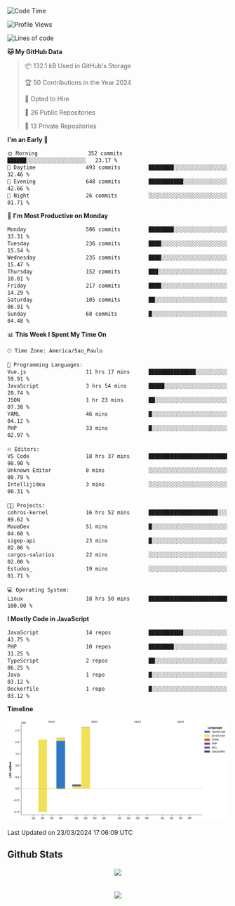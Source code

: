  
<!--START_SECTION:waka-->
![Code Time](http://img.shields.io/badge/Code%20Time-1%2C637%20hrs%2035%20mins-blue)

![Profile Views](http://img.shields.io/badge/Profile%20Views-136-blue)

![Lines of code](https://img.shields.io/badge/From%20Hello%20World%20I%27ve%20Written-7.1%20million%20lines%20of%20code-blue)

**🐱 My GitHub Data** 

> 📦 132.1 kB Used in GitHub's Storage 
 > 
> 🏆 50 Contributions in the Year 2024
 > 
> 💼 Opted to Hire
 > 
> 📜 26 Public Repositories 
 > 
> 🔑 13 Private Repositories 
 > 
**I'm an Early 🐤** 

```text
🌞 Morning                352 commits         ██████░░░░░░░░░░░░░░░░░░░   23.17 % 
🌆 Daytime                493 commits         ████████░░░░░░░░░░░░░░░░░   32.46 % 
🌃 Evening                648 commits         ███████████░░░░░░░░░░░░░░   42.66 % 
🌙 Night                  26 commits          ░░░░░░░░░░░░░░░░░░░░░░░░░   01.71 % 
```
📅 **I'm Most Productive on Monday** 

```text
Monday                   506 commits         ████████░░░░░░░░░░░░░░░░░   33.31 % 
Tuesday                  236 commits         ████░░░░░░░░░░░░░░░░░░░░░   15.54 % 
Wednesday                235 commits         ████░░░░░░░░░░░░░░░░░░░░░   15.47 % 
Thursday                 152 commits         ███░░░░░░░░░░░░░░░░░░░░░░   10.01 % 
Friday                   217 commits         ████░░░░░░░░░░░░░░░░░░░░░   14.29 % 
Saturday                 105 commits         ██░░░░░░░░░░░░░░░░░░░░░░░   06.91 % 
Sunday                   68 commits          █░░░░░░░░░░░░░░░░░░░░░░░░   04.48 % 
```


📊 **This Week I Spent My Time On** 

```text
🕑︎ Time Zone: America/Sao_Paulo

💬 Programming Languages: 
Vue.js                   11 hrs 17 mins      ███████████████░░░░░░░░░░   59.91 % 
JavaScript               3 hrs 54 mins       █████░░░░░░░░░░░░░░░░░░░░   20.74 % 
JSON                     1 hr 23 mins        ██░░░░░░░░░░░░░░░░░░░░░░░   07.38 % 
YAML                     46 mins             █░░░░░░░░░░░░░░░░░░░░░░░░   04.12 % 
PHP                      33 mins             █░░░░░░░░░░░░░░░░░░░░░░░░   02.97 % 

🔥 Editors: 
VS Code                  18 hrs 37 mins      █████████████████████████   98.90 % 
Unknown Editor           8 mins              ░░░░░░░░░░░░░░░░░░░░░░░░░   00.79 % 
Intellijidea             3 mins              ░░░░░░░░░░░░░░░░░░░░░░░░░   00.31 % 

🐱‍💻 Projects: 
cohros-kernel            16 hrs 52 mins      ██████████████████████░░░   89.62 % 
MaueDev                  51 mins             █░░░░░░░░░░░░░░░░░░░░░░░░   04.60 % 
sigep-api                23 mins             █░░░░░░░░░░░░░░░░░░░░░░░░   02.06 % 
cargos-salarios          22 mins             ░░░░░░░░░░░░░░░░░░░░░░░░░   02.00 % 
Estudos_                 19 mins             ░░░░░░░░░░░░░░░░░░░░░░░░░   01.71 % 

💻 Operating System: 
Linux                    18 hrs 50 mins      █████████████████████████   100.00 % 
```

**I Mostly Code in JavaScript** 

```text
JavaScript               14 repos            ███████████░░░░░░░░░░░░░░   43.75 % 
PHP                      10 repos            ████████░░░░░░░░░░░░░░░░░   31.25 % 
TypeScript               2 repos             ██░░░░░░░░░░░░░░░░░░░░░░░   06.25 % 
Java                     1 repo              █░░░░░░░░░░░░░░░░░░░░░░░░   03.12 % 
Dockerfile               1 repo              █░░░░░░░░░░░░░░░░░░░░░░░░   03.12 % 
```



**Timeline**

![Lines of Code chart](https://raw.githubusercontent.com/MaueDev/MaueDev/main/assets/bar_graph.png)


 Last Updated on 23/03/2024 17:06:09 UTC
<!--END_SECTION:waka-->

## Github Stats  
<div align="center"><img src="https://github-readme-stats.vercel.app/api/top-langs/?username=MaueDev&hide_border=true&layout=compact" align="center" /></div>  

<br/>  

<br/>  

<div align="center">
<img src="https://komarev.com/ghpvc/?username=MaueDev&&style=flat-square" align="center" />
</div>  
  
